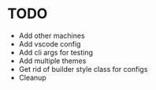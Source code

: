# TODO
- Add other machines
- Add vscode config
- Add cli args for testing
- Add multiple themes
- Get rid of builder style class for configs
- Cleanup